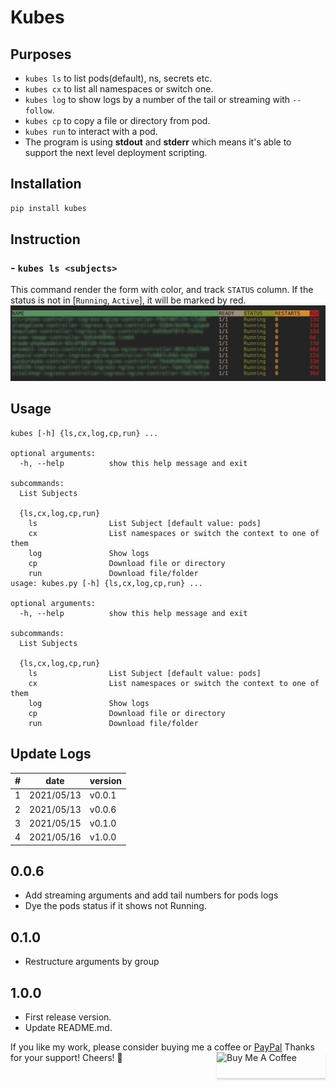 # Kubes

## Purposes
- `kubes ls` to list pods(default), ns, secrets etc.
- `kubes cx` to list all namespaces or switch one.
- `kubes log` to show logs by a number of the tail or streaming with `--follow`.
- `kubes cp` to copy a file or directory from pod.
- `kubes run` to interact with a pod.
- The program is using __stdout__ and __stderr__ which means it's able to support the next level deployment scripting.

## Installation
```bash
pip install kubes
```

## Instruction
### - `kubes ls <subjects>`
This command render the form with color, and track `STATUS` column. If the status is not in [`Running`, `Active`], it will be marked by red.
![kube_ls_demo_img](https://github.com/Ron-Chang/kubes/blob/develop/img/demo.png)



## Usage
```
kubes [-h] {ls,cx,log,cp,run} ...

optional arguments:
  -h, --help          show this help message and exit

subcommands:
  List Subjects

  {ls,cx,log,cp,run}
    ls                List Subject [default value: pods]
    cx                List namespaces or switch the context to one of them
    log               Show logs
    cp                Download file or directory
    run               Download file/folder
usage: kubes.py [-h] {ls,cx,log,cp,run} ...

optional arguments:
  -h, --help          show this help message and exit

subcommands:
  List Subjects

  {ls,cx,log,cp,run}
    ls                List Subject [default value: pods]
    cx                List namespaces or switch the context to one of them
    log               Show logs
    cp                Download file or directory
    run               Download file/folder
```

## Update Logs
|#|      date|version|
|-|----------|-------|
|1|2021/05/13| v0.0.1|
|2|2021/05/13| v0.0.6|
|3|2021/05/15| v0.1.0|
|4|2021/05/16| v1.0.0|

## 0.0.6
- Add streaming arguments and add tail numbers for pods logs
- Dye the pods status if it shows not Running.

## 0.1.0
- Restructure arguments by group

## 1.0.0
- First release version.
- Update README.md.

If you like my work, please consider buying me a coffee or [PayPal](https://paypal.me/RonDevStudio?locale.x=zh_TW)
Thanks for your support! Cheers! 🎉
<a href="https://www.buymeacoffee.com/ronchang" target="_blank"><img src="https://www.buymeacoffee.com/assets/img/custom_images/orange_img.png" alt="Buy Me A Coffee" style="height: 41px !important;width: 174px !important;box-shadow: 0px 3px 2px 0px rgba(190, 190, 190, 0.5) !important;-webkit-box-shadow: 0px 3px 2px 0px rgba(190, 190, 190, 0.5) !important;" align="right"></a>
